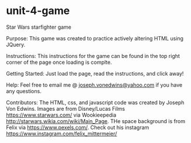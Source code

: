 # unit-4-game
Star Wars starfighter game

Purpose: 
This game was created to practice actively altering HTML using JQuery.

Instructions:
This instructions for the game can be found in the top right corner of
the page once loading is complte. 

Getting Started:
Just load the page, read the instructions, and click away!

Help:
Feel free to email me @ joseph.vonedwins@yahoo.com if you
have any questions.

Contributors:
The HTML, css, and javascript code was created by Joseph Von Edwins.
Images are from Disney/Lucas Films https://www.starwars.com/ via Wookieepedia http://starwars.wikia.com/wiki/Main_Page. 
THe space background is from Felix via https://www.pexels.com/. Check out his instagram https://www.instagram.com/felix_mittermeier/
